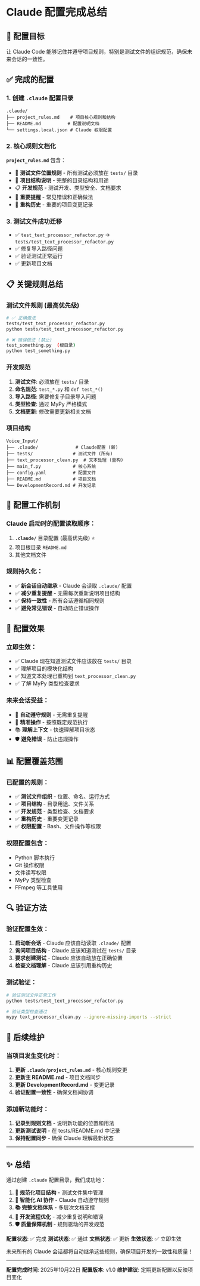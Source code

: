 # Claude 配置完成总结

## 🎯 配置目标
让 Claude Code 能够记住并遵守项目规则，特别是测试文件的组织规范，确保未来会话的一致性。

## ✅ 完成的配置

### 1. 创建 `.claude` 配置目录
```
.claude/
├── project_rules.md    # 项目核心规则和结构
├── README.md          # 配置说明文档
└── settings.local.json # Claude 权限配置
```

### 2. 核心规则文档化
**`project_rules.md`** 包含：
- 📁 **测试文件位置规则** - 所有测试必须放在 `tests/` 目录
- 🔧 **项目结构说明** - 完整的目录结构和用途
- 📋 **开发规范** - 测试开发、类型安全、文档要求
- 🚨 **重要提醒** - 常见错误和正确做法
- 🎯 **重构历史** - 重要的项目变更记录

### 3. 测试文件成功迁移
- ✅ `test_text_processor_refactor.py` → `tests/test_text_processor_refactor.py`
- ✅ 修复导入路径问题
- ✅ 验证测试正常运行
- ✅ 更新项目文档

## 📋 关键规则总结

### 测试文件规则 (最高优先级)
```bash
# ✅ 正确做法
tests/test_text_processor_refactor.py
python tests/test_text_processor_refactor.py

# ❌ 错误做法 (禁止)
test_something.py  (根目录)
python test_something.py
```

### 开发规范
1. **测试文件**: 必须放在 `tests/` 目录
2. **命名规范**: `test_*.py` 和 `def test_*()`
3. **导入路径**: 需要修复子目录导入问题
4. **类型检查**: 通过 MyPy 严格模式
5. **文档更新**: 修改需要更新相关文档

### 项目结构
```
Voice_Input/
├── .claude/              # Claude配置 (新)
├── tests/               # 测试文件 (所有)
├── text_processor_clean.py  # 文本处理 (重构)
├── main_f.py            # 核心系统
├── config.yaml          # 配置文件
├── README.md            # 项目文档
└── DevelopmentRecord.md # 开发记录
```

## 🔧 配置工作机制

### Claude 启动时的配置读取顺序：
1. **`.claude/`** 目录配置 (最高优先级) ⭐
2. 项目根目录 `README.md`
3. 其他文档文件

### 规则持久化：
- ✅ **新会话自动继承** - Claude 会读取 `.claude/` 配置
- ✅ **减少重复提醒** - 无需每次重新说明项目结构
- ✅ **保持一致性** - 所有会话遵循相同规则
- ✅ **避免常见错误** - 自动防止错误操作

## 🎉 配置效果

### 立即生效：
- ✅ Claude 现在知道测试文件应该放在 `tests/` 目录
- ✅ 理解项目的模块化结构
- ✅ 知道文本处理已重构到 `text_processor_clean.py`
- ✅ 了解 MyPy 类型检查要求

### 未来会话受益：
- 🔄 **自动遵守规则** - 无需重复提醒
- 🎯 **精准操作** - 按照既定规范执行
- 📚 **理解上下文** - 快速理解项目状态
- 🛡️ **避免错误** - 防止违规操作

## 📊 配置覆盖范围

### 已配置的规则：
- ✅ **测试文件组织** - 位置、命名、运行方式
- ✅ **项目结构** - 目录用途、文件关系
- ✅ **开发规范** - 类型检查、文档要求
- ✅ **重构历史** - 重要变更记录
- ✅ **权限配置** - Bash、文件操作等权限

### 权限配置包含：
- Python 脚本执行
- Git 操作权限
- 文件读写权限
- MyPy 类型检查
- FFmpeg 等工具使用

## 🔍 验证方法

### 验证配置生效：
1. **启动新会话** - Claude 应该自动读取 `.claude/` 配置
2. **询问项目结构** - Claude 应该知道测试在 `tests/` 目录
3. **要求创建测试** - Claude 应该自动放在正确位置
4. **检查文档理解** - Claude 应该引用重构历史

### 测试验证：
```bash
# 验证测试文件正常工作
python tests/test_text_processor_refactor.py

# 验证类型检查通过
mypy text_processor_clean.py --ignore-missing-imports --strict
```

## 🎯 后续维护

### 当项目发生变化时：
1. **更新 `.claude/project_rules.md`** - 核心规则变更
2. **更新主 README.md** - 项目文档同步
3. **更新 DevelopmentRecord.md** - 变更记录
4. **验证配置一致性** - 确保文档间协调

### 添加新功能时：
1. **记录到规则文档** - 说明新功能的位置和用法
2. **更新测试说明** - 在 tests/README.md 中记录
3. **保持配置同步** - 确保 Claude 理解最新状态

---

## ✨ 总结

通过创建 `.claude` 配置目录，我们成功地：

1. **🎯 规范化项目结构** - 测试文件集中管理
2. **🤖 智能化 AI 协作** - Claude 自动遵守规则
3. **📚 完整文档体系** - 多层次文档支撑
4. **🔧 开发流程优化** - 减少重复说明和错误
5. **🛡️ 质量保障机制** - 规则驱动的开发规范

**配置状态**: ✅ 完成
**测试状态**: ✅ 通过
**文档状态**: ✅ 更新
**生效状态**: ✅ 立即生效

未来所有的 Claude 会话都将自动继承这些规则，确保项目开发的一致性和质量！

---

**配置完成时间**: 2025年10月22日
**配置版本**: v1.0
**维护建议**: 定期更新配置以反映项目变化